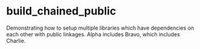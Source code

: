 # build_chained_public
Demonstrating how to setup multiple libraries which have dependencies on each other with public linkages.
Alpha includes Bravo, which includes Charlie.
